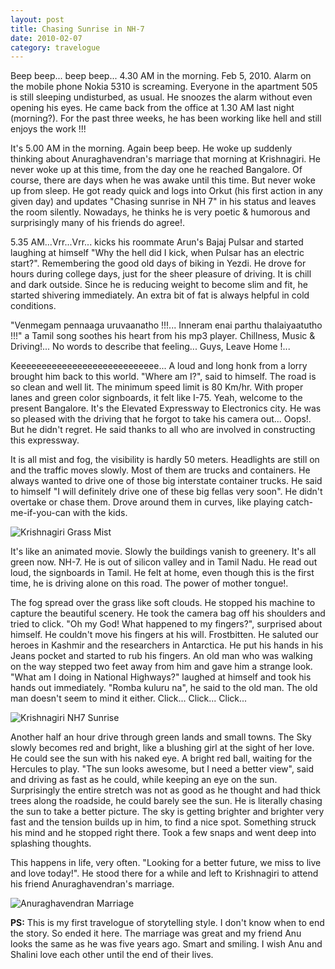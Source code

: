 ```yaml
---
layout: post
title: Chasing Sunrise in NH-7
date: 2010-02-07
category: travelogue
---
```


Beep beep... beep beep... 4.30 AM in the morning. Feb 5, 2010. Alarm on the mobile phone Nokia 5310 is screaming. Everyone in the apartment 505 is still sleeping undisturbed, as usual. He snoozes the alarm without even opening his eyes. He came back from the office at 1.30 AM last night (morning?). For the past three weeks, he has been working like hell and still enjoys the work !!!  

It's 5.00 AM in the morning. Again beep beep. He woke up suddenly thinking about Anuraghavendran's marriage that morning at Krishnagiri. He never woke up at this time, from the day one he reached Bangalore. Of course, there are days when he was awake until this time. But never woke up from sleep. He got ready quick and logs into Orkut (his first action in any given day) and updates "Chasing sunrise in NH 7" in his status and leaves the room silently. Nowadays, he thinks he is very poetic & humorous and surprisingly many of his friends do agree!.  

5.35 AM...Vrr...Vrr... kicks his roommate Arun's Bajaj Pulsar and started laughing at himself "Why the hell did I kick, when Pulsar has an electric start?". Remembering the good old days of biking in Yezdi. He drove for hours during college days, just for the sheer pleasure of driving. It is chill and dark outside. Since he is reducing weight to become slim and fit, he started shivering immediately. An extra bit of fat is always helpful in cold conditions.  

"Venmegam pennaaga uruvaanatho !!!... Inneram enai parthu thalaiyaatutho !!!" a Tamil song soothes his heart from his mp3 player. Chillness, Music & Driving!... No words to describe that feeling... Guys, Leave Home !...  

Keeeeeeeeeeeeeeeeeeeeeeeeeeee... A loud and long honk from a lorry brought him back to this world. "Where am I?", said to himself. The road is so clean and well lit. The minimum speed limit is 80 Km/hr. With proper lanes and green color signboards, it felt like I-75. Yeah, welcome to the present Bangalore. It's the Elevated Expressway to Electronics city. He was so pleased with the driving that he forgot to take his camera out... Oops!. But he didn't regret. He said thanks to all who are involved in constructing this expressway.  

It is all mist and fog, the visibility is hardly 50 meters. Headlights are still on and the traffic moves slowly. Most of them are trucks and containers. He always wanted to drive one of those big interstate container trucks. He said to himself "I will definitely drive one of these big fellas very soon". He didn't overtake or chase them. Drove around them in curves, like playing catch-me-if-you-can with the kids.  

![Krishnagiri Grass Mist]({{site.img-path}}/krishnagiri-grass-with-mist.jpg)  

It's like an animated movie. Slowly the buildings vanish to greenery. It's all green now. NH-7. He is out of silicon valley and in Tamil Nadu. He read out loud, the signboards in Tamil. He felt at home, even though this is the first time, he is driving alone on this road. The power of mother tongue!.  

The fog spread over the grass like soft clouds. He stopped his machine to capture the beautiful scenery. He took the camera bag off his shoulders and tried to click. "Oh my God! What happened to my fingers?", surprised about himself. He couldn't move his fingers at his will. Frostbitten. He saluted our heroes in Kashmir and the researchers in Antarctica. He put his hands in his Jeans pocket and started to rub his fingers. An old man who was walking on the way stepped two feet away from him and gave him a strange look. "What am I doing in National Highways?" laughed at himself and took his hands out immediately. "Romba kuluru na", he said to the old man. The old man doesn't seem to mind it either. Click... Click... Click...  

![Krishnagiri NH7 Sunrise]({{site.img-path}}/krishnagiri-nh7-sunrise.jpg)  

Another half an hour drive through green lands and small towns. The Sky slowly becomes red and bright, like a blushing girl at the sight of her love. He could see the sun with his naked eye. A bright red ball, waiting for the Hercules to play. "The sun looks awesome, but I need a better view", said and driving as fast as he could, while keeping an eye on the sun. Surprisingly the entire stretch was not as good as he thought and had thick trees along the roadside, he could barely see the sun. He is literally chasing the sun to take a better picture. The sky is getting brighter and brighter very fast and the tension builds up in him, to find a nice spot. Something struck his mind and he stopped right there. Took a few snaps and went deep into splashing thoughts.  

This happens in life, very often. "Looking for a better future, we miss to live and love today!". He stood there for a while and left to Krishnagiri to attend his friend Anuraghavendran's marriage.  

![Anuraghavendran Marriage]({{site.img-path}}/anuraghavendran-marriage.jpg)  

**PS:** This is my first travelogue of storytelling style. I don't know when to end the story. So ended it here. The marriage was great and my friend Anu looks the same as he was five years ago. Smart and smiling. I wish Anu and Shalini love each other until the end of their lives.  
